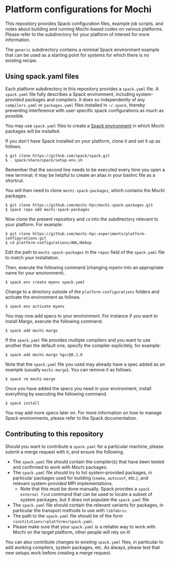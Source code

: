 Platform configurations for Mochi
=================================

This repository provides Spack configuration files, example job scripts, and
notes about building and running Mochi-based codes on various platforms.
Please refer to the subdirectory for your platform of interest for more
information.

The `generic` subdirectory contains a minimal Spack environment example that
can be used as a starting point for systems for which there is no existing
recipe.

Using spack.yaml files
----------------------

Each platform subdirectory in this repository provides a `spack.yaml` file.
A `spack.yaml` file fully describes a Spack environment, including
system-provided packages and compilers. It does so independently of any
`compilers.yaml` or `packages.yaml` files installed in `~/.spack`, thereby
preventing interference with user-specific spack configurations as much as
possible.

You may use `spack.yaml` files to create a
[Spack environment](https://spack.readthedocs.io/en/latest/environments.html)
in which Mochi packages will be installed.

If you don't have Spack installed on your platform, clone it and set it up
as follows.

```
$ git clone https://github.com/spack/spack.git
$ . spack/share/spack/setup-env.sh
```

Remember that the second line needs to be executed every time you open a new
terminal; it may be helpful to create an alias in your bashrc file as a
shortcut.

You will then need to clone `mochi-spack-packages`, which contains the Mochi packages.

```
$ git clone https://github.com/mochi-hpc/mochi-spack-packages.git
$ spack repo add mochi-spack-packages
```

Now clone the present repository and `cd` into the subdirectory relevant
to your platform. For example:

```
$ git clone https://github.com/mochi-hpc-experiments/platform-configurations.git
$ cd platform-configurations/ANL/Bebop
```

Edit the path to `mochi-spack-packages` in the `repos` field of the `spack.yaml` file to
match your installation.

Then, execute the following command
(changing _myenv_ into an appropriate name for your environment).

```
$ spack env create myenv spack.yaml
```

Change to a directory outside of the `platform-configurations` folders
and activate the environment as follows.

```
$ spack env activate myenv
```

You may now add specs to your environment. For instance if you want
to install Margo, execute the following command.

```
$ spack add mochi-margo
```

If the `spack.yaml` file provides multiple compilers and you want
to use another than the default one, specify the compiler explicitely,
for example:

```
$ spack add mochi-margo %gcc@8.2.0
```

Note that the `spack.yaml` file you used may already have a spec
added as an example (usually `mochi-margo`). You can remove it as
follows.

```
$ spack rm mochi-margo
```

Once you have added the specs you need in your environment, install
everything by executing the following command.

```
$ spack install
```

You may add more specs later on. For more information on how to manage
Spack environments, please refer to the Spack documentation.


Contributing to this repository
-------------------------------

Should you want to contribute a `spack.yaml` for a particular machine,
please submit a merge request with it, and ensure the following.

*  The `spack.yaml` file should contain the compiler(s) that have been tested
   and confirmed to work with Mochi packages.
*  The `spack.yaml` file should try to list system-provided packages,
   in particular packages used for building (`cmake`, `autoconf`, etc.),
   and relevant system-provided MPI implementations.
   - Note that this must be done manually.  Spack provides a `spack external
     find` command that can be used to locate a subset of system packages,
     but it does not populate the `spack.yaml` file.
*  The `spack.yaml` file should contain the relevant variants for packages,
   in particular the transport methods to use with `libfabric`.
*  The path to the `spack.yaml` file should be of the form
   `<institution>/<platform>/spack.yaml`.
*  Please make sure that your `spack.yaml` is a reliable way to work with
   Mochi on the target platform, other people will rely on it!

You can also contribute changes to existing `spack.yaml` files, in particular
to add working compilers, system packages, etc. As always, please test that
new setups work before creating a merge request.
